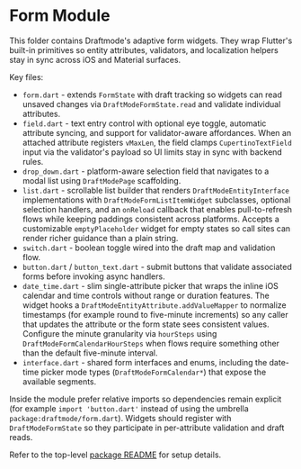# Form Module

This folder contains Draftmode's adaptive form widgets. They wrap Flutter's
built-in primitives so entity attributes, validators, and localization helpers
stay in sync across iOS and Material surfaces.

Key files:

- `form.dart` - extends `FormState` with draft tracking so widgets can read
  unsaved changes via `DraftModeFormState.read` and validate individual
  attributes.
- `field.dart` - text entry control with optional eye toggle, automatic
  attribute syncing, and support for validator-aware affordances. When an
  attached attribute registers `vMaxLen`, the field clamps `CupertinoTextField`
  input via the validator's payload so UI limits stay in sync with backend
  rules.
- `drop_down.dart` - platform-aware selection field that navigates to a modal
  list using `DraftModePage` scaffolding.
- `list.dart` - scrollable list builder that renders `DraftModeEntityInterface`
  implementations with `DraftModeFormListItemWidget` subclasses, optional
  selection handlers, and an `onReload` callback that enables pull-to-refresh
  flows while keeping paddings consistent across platforms. Accepts a
  customizable `emptyPlaceholder` widget for empty states so call sites can
  render richer guidance than a plain string.
- `switch.dart` - boolean toggle wired into the draft map and validation flow.
- `button.dart` / `button_text.dart` - submit buttons that validate associated
  forms before invoking async handlers.
- `date_time.dart` - slim single-attribute picker that wraps the inline iOS
  calendar and time controls without range or duration features. The widget
  hooks a `DraftModeEntityAttribute.addValueMapper` to normalize timestamps (for
  example round to five-minute increments) so any caller that updates the
  attribute or the form state sees consistent values. Configure the minute
  granularity via `hourSteps` using `DraftModeFormCalendarHourSteps` when flows
  require something other than the default five-minute interval.
- `interface.dart` - shared form interfaces and enums, including the date-time
  picker mode types (`DraftModeFormCalendar*`) that expose the available
  segments.

Inside the module prefer relative imports so dependencies remain explicit (for
example `import 'button.dart'` instead of using the umbrella
`package:draftmode/form.dart`). Widgets should register with
`DraftModeFormState` so they participate in per-attribute validation and draft
reads.

Refer to the top-level [package README](../../README.md) for setup details.
